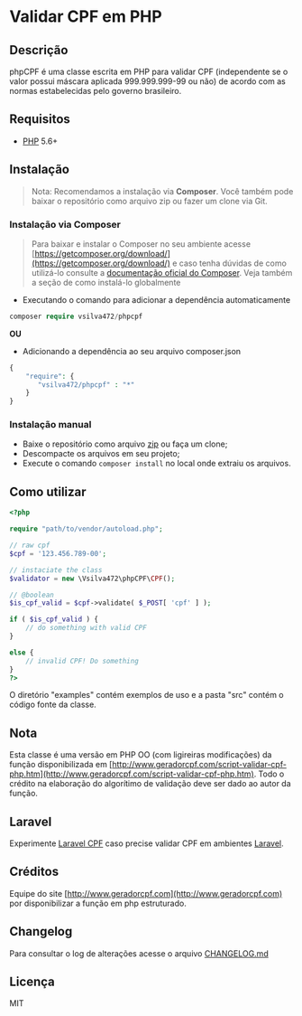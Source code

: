 # Validar CPF em PHP

## Descrição

phpCPF é uma classe escrita em PHP para validar CPF (independente se o valor possui máscara aplicada 999.999.999-99 ou não) de acordo com as normas estabelecidas pelo governo brasileiro.

## Requisitos
* [PHP](https://php.net) 5.6+

## Instalação
> Nota: Recomendamos a instalação via **Composer**. Você também pode baixar o repositório como arquivo zip ou fazer um clone via Git.

### Instalação via Composer
> Para baixar e instalar o Composer no seu ambiente acesse [https://getcomposer.org/download/](https://getcomposer.org/download/) e caso tenha dúvidas de como utilizá-lo consulte a [documentação oficial do Composer](https://getcomposer.org/doc/). Veja também a seção de como instalá-lo globalmente

+ Executando o comando para adicionar a dependência automaticamente
```php
composer require vsilva472/phpcpf
```

**OU**

* Adicionando a dependência ao seu arquivo composer.json

```php
{
    "require": {
       "vsilva472/phpcpf" : "*"
    }
}
``` 

### Instalação manual
* Baixe o repositório como arquivo [zip](https://github.com/vsilva472/phpcpf/archive/master.zip) ou faça um clone;
* Descompacte os arquivos em seu projeto;
* Execute o comando `composer install` no local onde extraiu os arquivos.

## Como utilizar

```php
<?php

require "path/to/vendor/autoload.php";

// raw cpf
$cpf = '123.456.789-00';

// instaciate the class
$validator = new \Vsilva472\phpCPF\CPF();

// @boolean 
$is_cpf_valid = $cpf->validate( $_POST[ 'cpf' ] );

if ( $is_cpf_valid ) {
    // do something with valid CPF
}

else {
    // invalid CPF! Do something
}
?>
```
O diretório "examples" contém exemplos de uso e a pasta "src" contém o código fonte da classe.

## Nota

Esta classe é uma versão em PHP OO (com ligireiras modificações) da função disponibilizada em [http://www.geradorcpf.com/script-validar-cpf-php.htm](http://www.geradorcpf.com/script-validar-cpf-php.htm). 
Todo o crédito na elaboração do algorítimo de validação deve ser dado ao autor da função.

## Laravel
Experimente [Laravel CPF](https://github.com/vsilva472/laravel-cpf) caso precise validar CPF em ambientes [Laravel](https://laravel.com).

## Créditos
Equipe do site [http://www.geradorcpf.com](http://www.geradorcpf.com) por disponibilizar a função em php estruturado.

## Changelog
Para consultar o log de alterações acesse o arquivo [CHANGELOG.md](https://github.com/vsilva472/phpcpf/blob/master/CHANGELOG.md)

## Licença
MIT